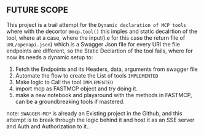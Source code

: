 ## FUTURE SCOPE
This project is a trail attempt for the `Dynamic declaration of MCP tools`
where with the decortor `@mcp.tool()` this imples and static decalrtion of the tool, where at a case, where the input(i.e for this case the return file of `URL/openapi.json`) which is a Swagger Json file for every URl the file endpoints are different, so the Static Declartion of the tool fails, where for now its needs a dynamic setup to:
1. Fetch the Endpoints and its Headers, data, arguments from swagger file
2. Automate the flow to create the List of tools `IMPLEMENTED`
3. Make logic to Call the tool `IMPLEMENTED`
4. import mcp as FASTMCP object and try doing it.
5. make a new notebook and playaround with the methods in FASTMCP, can be a groundbreaking tools if mastered.

note: `SWAGGER-MCP` is already an Existing project in the Github, and this attempt is to break through the logic behind it and host it as an SSE server and Auth and Authorization to it..